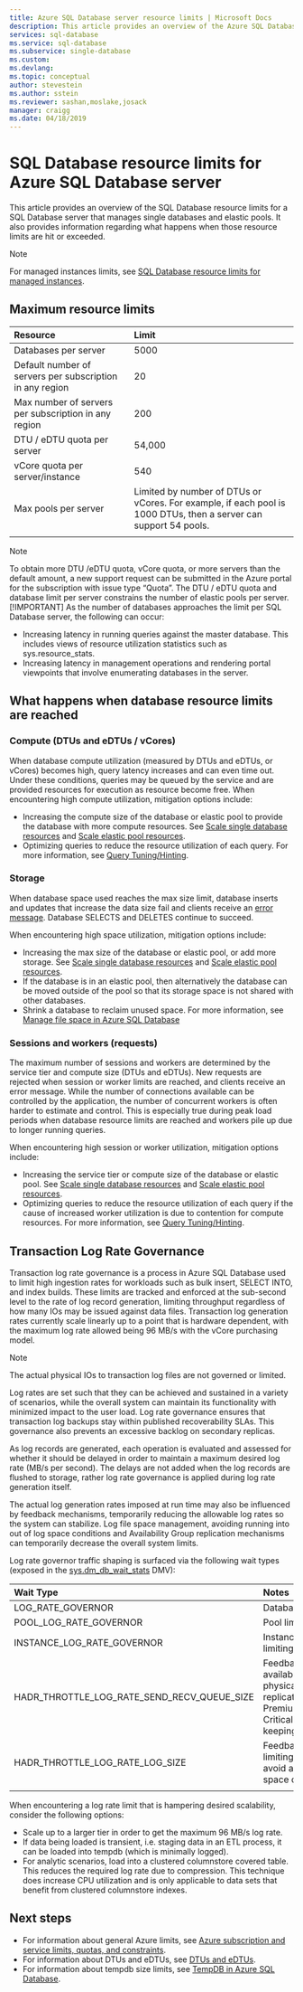 ```yaml
---
title: Azure SQL Database server resource limits | Microsoft Docs
description: This article provides an overview of the Azure SQL Database server resource limits for single databases and elastic pools. It also provides information regarding what happens when those resource limits are hit or exceeded.
services: sql-database
ms.service: sql-database
ms.subservice: single-database
ms.custom:
ms.devlang: 
ms.topic: conceptual
author: stevestein
ms.author: sstein
ms.reviewer: sashan,moslake,josack
manager: craigg
ms.date: 04/18/2019
---
```

# SQL Database resource limits for Azure SQL Database server

This article provides an overview of the SQL Database resource limits for a SQL Database server that manages single databases and elastic pools. It also provides information regarding what happens when those resource limits are hit or exceeded.

> [!NOTE]
> For managed instances limits, see [SQL Database resource limits for managed instances](sql-database-managed-instance-resource-limits.md).

## Maximum resource limits

| Resource | Limit |
| :--- | :--- |
| Databases per server | 5000 |
| Default number of servers per subscription in any region | 20 |
| Max number of servers per subscription in any region | 200 |  
| DTU / eDTU quota per server | 54,000 |  
| vCore quota per server/instance | 540 |
| Max pools per server | Limited by number of DTUs or vCores. For example, if each pool is 1000 DTUs, then a server can support 54 pools.|
|||

> [!NOTE]
> To obtain more DTU /eDTU quota, vCore quota, or more servers than the default amount, a new support request can be submitted in the Azure portal for the subscription with issue type “Quota”. The DTU / eDTU quota and database limit per server constrains the number of elastic pools per server.
> [!IMPORTANT]
> As the number of databases approaches the limit per SQL Database server, the following can occur:
> - Increasing latency in running queries against the master database.  This includes views of resource utilization statistics such as sys.resource_stats.
> - Increasing latency in management operations and rendering portal viewpoints that involve enumerating databases in the server.

## What happens when database resource limits are reached

### Compute (DTUs and eDTUs / vCores)

When database compute utilization (measured by DTUs and eDTUs, or vCores) becomes high, query latency increases and can even time out. Under these conditions, queries may be queued by the service and are provided resources for execution as resource become free.
When encountering high compute utilization, mitigation options include:

- Increasing the compute size of the database or elastic pool to provide the database with more compute resources. See [Scale single database resources](sql-database-single-database-scale.md) and [Scale elastic pool resources](sql-database-elastic-pool-scale.md).
- Optimizing queries to reduce the resource utilization of each query. For more information, see [Query Tuning/Hinting](sql-database-performance-guidance.md#query-tuning-and-hinting).

### Storage

When database space used reaches the max size limit, database inserts and updates that increase the data size fail and clients receive an [error message](sql-database-develop-error-messages.md). Database SELECTS and DELETES continue to succeed.

When encountering high space utilization, mitigation options include:

- Increasing the max size of the database or elastic pool, or add more storage. See [Scale single database resources](sql-database-single-database-scale.md) and [Scale elastic pool resources](sql-database-elastic-pool-scale.md).
- If the database is in an elastic pool, then alternatively the database can be moved outside of the pool so that its storage space is not shared with other databases.
- Shrink a database to reclaim unused space. For more information, see [Manage file space in Azure SQL Database](sql-database-file-space-management.md)

### Sessions and workers (requests)

The maximum number of sessions and workers are determined by the service tier and compute size (DTUs and eDTUs). New requests are rejected when session or worker limits are reached, and clients receive an error message. While the number of connections available can be controlled by the application, the number of concurrent workers is often harder to estimate and control. This is especially true during peak load periods when database resource limits are reached and workers pile up due to longer running queries.

When encountering high session or worker utilization, mitigation options include:

- Increasing the service tier or compute size of the database or elastic pool. See [Scale single database resources](sql-database-single-database-scale.md) and [Scale elastic pool resources](sql-database-elastic-pool-scale.md).
- Optimizing queries to reduce the resource utilization of each query if the cause of increased worker utilization is due to contention for compute resources. For more information, see [Query Tuning/Hinting](sql-database-performance-guidance.md#query-tuning-and-hinting).

## Transaction Log Rate Governance 
Transaction log rate governance is a process in Azure SQL Database used to limit high ingestion rates for workloads such as bulk insert, SELECT INTO, and index builds. These limits are tracked and enforced at the sub-second level to the rate of log record generation, limiting throughput regardless of how many IOs may be issued against data files.  Transaction log generation rates currently scale linearly up to a point that is hardware dependent, with the maximum log rate allowed being 96 MB/s with the vCore purchasing model. 

> [!NOTE]
> The actual physical IOs to transaction log files are not governed or limited. 

Log rates are set such that they can be achieved and sustained in a variety of scenarios, while the overall system can maintain its functionality with minimized impact to the user load. Log rate governance ensures that transaction log backups stay within published recoverability SLAs.  This governance also prevents an excessive backlog on secondary replicas.

As log records are generated, each operation is evaluated and assessed for whether it should be delayed in order to maintain a maximum desired log rate (MB/s per second). The delays are not added when the log records are flushed to storage, rather log rate governance is applied during log rate generation itself.

The actual log generation rates imposed at run time may also be influenced by feedback mechanisms, temporarily reducing the allowable log rates so the system can stabilize. Log file space management, avoiding running into out of log space conditions and Availability Group replication mechanisms can temporarily decrease the overall system limits. 

Log rate governor traffic shaping is surfaced via the following wait types (exposed in the [sys.dm_db_wait_stats](https://docs.microsoft.com/sql/relational-databases/system-dynamic-management-views/sys-dm-db-wait-stats-azure-sql-database) DMV):

| Wait Type | Notes |
| :--- | :--- |
| LOG_RATE_GOVERNOR | Database limiting |
| POOL_LOG_RATE_GOVERNOR | Pool limiting |
| INSTANCE_LOG_RATE_GOVERNOR | Instance level limiting |  
| HADR_THROTTLE_LOG_RATE_SEND_RECV_QUEUE_SIZE | Feedback control, availability group physical replication in Premium/Business Critical not keeping up |  
| HADR_THROTTLE_LOG_RATE_LOG_SIZE | Feedback control, limiting rates to avoid an out of log space condition |
|||

When encountering a log rate limit that is hampering desired scalability, consider the following options:
- Scale up to a larger tier in order to get the maximum 96 MB/s log rate. 
- If data being loaded is transient, i.e. staging data in an ETL process, it can be loaded into tempdb (which is minimally logged). 
- For analytic scenarios, load into a clustered columnstore covered table. This reduces the required log rate due to compression. This technique does increase CPU utilization and is only applicable to data sets that benefit from clustered columnstore indexes. 

## Next steps

- For information about general Azure limits, see [Azure subscription and service limits, quotas, and constraints](../azure-subscription-service-limits.md).
- For information about DTUs and eDTUs, see [DTUs and eDTUs](sql-database-purchase-models.md#dtu-based-purchasing-model).
- For information about tempdb size limits, see [TempDB in Azure SQL Database](https://docs.microsoft.com/sql/relational-databases/databases/tempdb-database#tempdb-database-in-sql-database).

